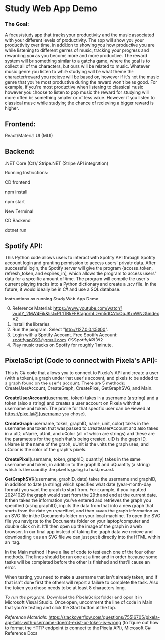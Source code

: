 # Study Web App Demo
### The Goal: 
A focus/study app that tracks your productivity and the music associated with your different levels of productivity. The app will show you your productivity over time, in addition to showing you how productive you are while listening to different genres of music, tracking your progress and rewarding you as you become more and more productive. The reward system will be something similar to a gatcha game, where the goal is to collect all of the characters, but ours will be related to music. Whatever music genre you listen to while studying will be what theme the character/reward you recieve will be based on, however if it's not the music genre that you're most productive during the reward won't be as good. For example, if you're most productive when listening to classical music however you choose to listen to pop music the reward for studying will more often be something smaller or of less value. However if you listen to classical music while studying the chance of recieving a bigger reward is higher. 

## Frontend:

React/Material UI (MUI)  

## Backend:

  .NET Core (C#)/ Stripe.NET (Stripe API integration)

Running Instructions:

CD frontend

npm install

npm start

New Terminal

CD Backend

dotnet run


## Spotify API: 

This Python code allows users to interact with Spotify API through Spotify account login and granting permission to access users' private data. After successful login, the Spotify server will give the program {access_token, refresh_token, and expires_in}, which allows the program to access users' data for a specific amount of time. The program will compile the user's current playing tracks into a Python dictionary and create a .scv file. In the future, it would ideally be in C# and use a SQL database.

Instructions on running Study Web App Demo:

  0. Reference Material: https://www.youtube.com/watch?v=olY_2MW4Eik&list=PL1TBkFFBtagorhLzvm5dCA1cOqJKxnWNz&index=2
  1. Install the libraries
  2. Run the program. Select "http://127.0.0.1:5000".
  3. Login with a Spotify Account. Free Spotify Account: spotifyapi392@gmail.com, CSSpotifyAPI392
  4. Play music tracks on Spotify for roughly 1 minute.

## PixelaScript (Code to connect with Pixela's API):

This is C# code that allows you to connect to Pixela's API and create a user (with a token), a graph under that user's account, and pixels to be added to a graph found on the user's account. There are 5 methods: CreateUserAccount, CreateGraph, CreatePixel, GetGraphSVG, and Main. 

  **CreateUserAccount**(username, token) takes in a username (a string) and a token (also a string) and creates a user account on Pixela with that username and token. The profile for that specific user can be viewed at https://pixe.la/@{username you chose}. 

  **CreateGraph**(username, token, graphID, name, unit, color) takes in the username and token that was passed to CreateUserAccount and also takes in a uID, uName, uUnit, and uColor (all of which are strings) and these are the parameters for the graph that's being created. uID is the graph ID, uName is the name of the graph, uUnit is the units the graph uses, and uColor is the color of the graph's pixels. 

  **CreatePixel**(username, token, graphID, quantity) takes in the same username and token, in addition to the graphID and uQuantity (a string) which is the quantity the pixel is going to hold/record. 

  **GetGraphSVG**(username, graphID, date) takes the username and graphID, in addition to date (a string) which specifies what date (year-month-day format) you want the graph to start from. For example, if you inputted 20241029 the graph would start from the 29th and end at the current date. It then takes the information you've entered and retrieves the graph you specified (using graphID), inputs the data from that into a new graph that starts from the date you specified, and then saves the graph information as an SVG file in the Documents folder on your local machine. To open the SVG file you navigate to the Documents folder on your laptop/computer and double click on it. It'll then open up the image of the graph in a web browser. In our final app instead of taking the graph data we recieve and downloading it as an SVG file we can just put it directly into the HTML within an <img> tag.

  In the Main method I have a line of code to test each one of the four other methods. The lines should be run one at a time and in order because some tasks will be completed before the other is finished and that'll cause an error. 

When testing, you need to make a username that isn't already taken, and if that isn't done first the others will report a failure to complete the task. Also the token you chose needs to be at least 8 characters long. 
  
*To run the program:* Download the PixelaScript folder and open it in Microsoft Visual Studio. Once open, uncomment the line of code in Main that you're testing and click the Start button at the top. 

*Reference Materials:* https://stackoverflow.com/questions/75516705/pixela-api-fails-with-username-doesnt-exist-or-token-is-wrong (to figure out how to format the HTTP endpoint to connect to the Pixela API), Microsoft C# Reference Docs
